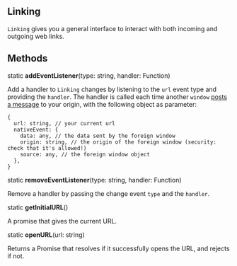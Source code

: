 ## Linking

`Linking` gives you a general interface to interact with both incoming and outgoing web links.

## Methods

static **addEventListener**(type: string, handler: Function)

Add a handler to `Linking` changes by listening to the `url` event type and
providing the `handler`.
The handler is called each time another `window` [posts a message](https://developer.mozilla.org/en-US/docs/Web/API/Window/postMessage)
to your origin, with the following object as parameter:
```flow
{
  url: string, // your current url
  nativeEvent: {
    data: any, // the data sent by the foreign window
    origin: string, // the origin of the foreign window (security: check that it's allowed!)
    source: any, // the foreign window object
  },
}
```

static **removeEventListener**(type: string, handler: Function)

Remove a handler by passing the change event `type` and the `handler`.

static **getInitialURL**()

A promise that gives the current URL.

static **openURL**(url: string)

Returns a Promise that resolves if it successfully opens the URL, and rejects if not.
